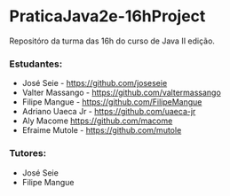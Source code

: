# PraticaJava2e-16hProject

Repositóro da turma das 16h do curso de Java II edição.

### Estudantes:
* José Seie - https://github.com/joseseie
* Valter Massango - https://github.com/valtermassango
* Filipe Mangue - https://github.com/FilipeMangue
* Adriano Uaeca Jr - https://github.com/uaeca-jr
* Aly Macome https://github.com/macome
* Efraime Mutole - https://github.com/mutole

### Tutores:

* José Seie
* Filipe Mangue
